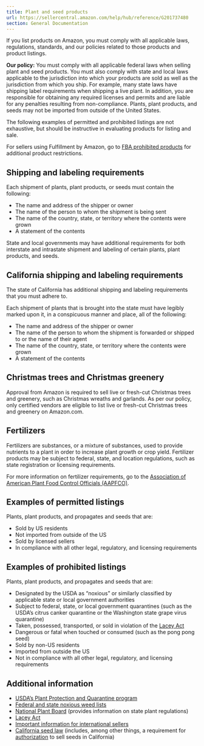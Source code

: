 ```yaml
---
title: Plant and seed products
url: https://sellercentral.amazon.com/help/hub/reference/G201737480
section: General Documentation
---
```


If you list products on Amazon, you must comply with all applicable laws,
regulations, standards, and our policies related to those products and product
listings.

**Our policy:** You must comply with all applicable federal laws when selling
plant and seed products. You must also comply with state and local laws
applicable to the jurisdiction into which your products are sold as well as
the jurisdiction from which you ship. For example, many state laws have
shipping label requirements when shipping a live plant. In addition, you are
responsible for obtaining any required licenses and permits and are liable for
any penalties resulting from non-compliance. Plants, plant products, and seeds
may not be imported from outside of the United States.

The following examples of permitted and prohibited listings are not
exhaustive, but should be instructive in evaluating products for listing and
sale.

For sellers using Fulfillment by Amazon, go to [FBA prohibited
products](https://sellercentral.amazon.com/gp/help/external/G201730840) for
additional product restrictions.

## Shipping and labeling requirements

Each shipment of plants, plant products, or seeds must contain the following:

  * The name and address of the shipper or owner
  * The name of the person to whom the shipment is being sent
  * The name of the country, state, or territory where the contents were grown
  * A statement of the contents

State and local governments may have additional requirements for both
interstate and intrastate shipment and labeling of certain plants, plant
products, and seeds.

## California shipping and labeling requirements

The state of California has additional shipping and labeling requirements that
you must adhere to.

Each shipment of plants that is brought into the state must have legibly
marked upon it, in a conspicuous manner and place, all of the following:

  * The name and address of the shipper or owner
  * The name of the person to whom the shipment is forwarded or shipped to or the name of their agent
  * The name of the country, state, or territory where the contents were grown
  * A statement of the contents

## Christmas trees and Christmas greenery

Approval from Amazon is required to sell live or fresh-cut Christmas trees and
greenery, such as Christmas wreaths and garlands. As per our policy, only
certified vendors are eligible to list live or fresh-cut Christmas trees and
greenery on Amazon.com.

## Fertilizers

Fertilizers are substances, or a mixture of substances, used to provide
nutrients to a plant in order to increase plant growth or crop yield.
Fertilizer products may be subject to federal, state, and location
regulations, such as state registration or licensing requirements.

For more information on fertilizer requirements, go to the [Association of
American Plant Food Control Officials
(AAPFCO)](https://www.aapfco.org/index.html).

## Examples of permitted listings

Plants, plant products, and propagates and seeds that are:

  * Sold by US residents
  * Not imported from outside of the US
  * Sold by licensed sellers
  * In compliance with all other legal, regulatory, and licensing requirements

## Examples of prohibited listings

Plants, plant products, and propagates and seeds that are:

  * Designated by the USDA as “noxious” or similarly classified by applicable state or local government authorities
  * Subject to federal, state, or local government quarantines (such as the USDA’s citrus canker quarantine or the Washington state grape virus quarantine)
  * Taken, possessed, transported, or sold in violation of the [Lacey Act](https://www.fws.gov/le/pdffiles/Lacey.pdf)
  * Dangerous or fatal when touched or consumed (such as the pong pong seed)
  * Sold by non-US residents
  * Imported from outside the US
  * Not in compliance with all other legal, regulatory, and licensing requirements 

## Additional information

  * [USDA’s Plant Protection and Quarantine program](https://www.aphis.usda.gov/aphis/ourfocus/planthealth)
  * [Federal and state noxious weed lists](http://plants.usda.gov/java/noxComposite)
  * [National Plant Board](http://nationalplantboard.org/) (provides information on state plant regulations)
  * [Lacey Act](https://www.aphis.usda.gov/aphis/ourfocus/planthealth/import-information/lacey-act/lacey-act)
  * [Important information for international sellers](/gp/help/G200404870)
  * [California seed law](https://www.cdfa.ca.gov/plant/pe/nsc/docs/seed/SeedLaw_2020.pdf) (includes, among other things, a requirement for [authorization](https://www.cdfa.ca.gov/plant/pe/nsc/seed/) to sell seeds in California)

